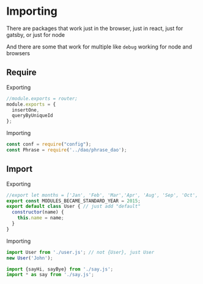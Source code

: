 # Importing

There are packages that work just in the browser, just in react, just for gatsby, or just for node

And there are some that work for multiple like `debug` working for node and browsers

## Require

Exporting

```js
//module.exports = router;
module.exports = {
  insertOne,
  queryByUniqueId
};
```

Importing

```js
const conf = require("config");
const Phrase = require('../dao/phrase_dao');
```

## Import

Exporting

```js
//export let months = ['Jan', 'Feb', 'Mar','Apr', 'Aug', 'Sep', 'Oct', 'Nov', 'Dec'];
export const MODULES_BECAME_STANDARD_YEAR = 2015;
export default class User { // just add "default"
  constructor(name) {
    this.name = name;
  }
}
```

Importing

```js
import User from './user.js'; // not {User}, just User
new User('John');

import {sayHi, sayBye} from './say.js';
import * as say from './say.js';
```

